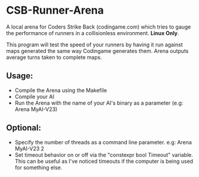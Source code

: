 # CSB-Runner-Arena
A local arena for Coders Strike Back (codingame.com) which tries to gauge the performance of runners in a collisionless environment. **Linux Only**.

This program will test the speed of your runners by having it run against maps generated the same way Codingame generates them. Arena outputs average turns taken to complete maps.

## Usage:
* Compile the Arena using the Makefile
* Compile your AI
* Run the Arena with the name of your AI's binary as a parameter (e.g: Arena MyAI-V23)

## Optional:
* Specify the number of threads as a command line parameter. e.g: Arena MyAI-V23 2
* Set timeout behavior on or off via the "constexpr bool Timeout" variable. This can be useful as I've noticed timeouts if the computer is being used for something else.
